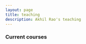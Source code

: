```yaml
---
layout: page
title: teaching
description: Akhil Rao's teaching
---
```


<!-- <div class="navbar">
    <div class="navbar-inner">
        <ul class="nav">
            <li><a href="#current">current courses</a></li>
        </ul>
    </div>
</div> -->


### <a name="current"></a>Current courses
<!-- 
#### [Math Tools for Economics 1](http://kbroman.org/Tools4RR) (ECON 1078-002; Spring, 2018)

- [Schedule](http://kbroman.org/Tools4RR/pages/schedule.html)
- [Resources and further reading](http://kbroman.org/Tools4RR/pages/resources.html)

 -->